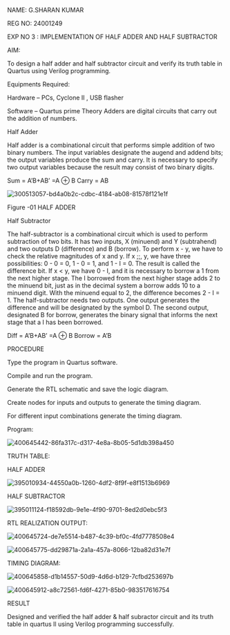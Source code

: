 NAME: G.SHARAN KUMAR

REG NO: 24001249

EXP NO 3 : IMPLEMENTATION OF HALF ADDER AND HALF SUBTRACTOR

AIM:

To design a half adder and half subtractor circuit and verify its truth table in Quartus using Verilog programming.

Equipments Required:

Hardware – PCs, Cyclone II , USB flasher

Software – Quartus prime Theory Adders are digital circuits that carry out the addition of numbers.

Half Adder

Half adder is a combinational circuit that performs simple addition of two binary numbers. The input variables designate the augend and addend bits; the output variables produce the sum and carry. It is necessary to specify two output variables because the result may consist of two binary digits.

Sum = A’B+AB’ =A ⊕ B Carry = AB

![300513057-bd4a0b2c-cdbc-4184-ab08-81578f121e1f](https://github.com/user-attachments/assets/a5762185-36fb-420b-9459-12b82d329147)


Figure -01 HALF ADDER

Half Subtractor

The half-subtractor is a combinational circuit which is used to perform subtraction of two bits. It has two inputs, X (minuend) and Y (subtrahend) and two outputs D (difference) and B (borrow). To perform x - y, we have to check the relative magnitudes of x and y. If x ;;, y, we have three possibilities: 0 - 0 = 0, 1 - 0 = 1, and 1 - I = 0. The result is called the difference bit. If x < y, we have 0 - I, and it is necessary to borrow a 1 from the next higher stage. The I borrowed from the next higher stage adds 2 to the minuend bit, just as in the decimal system a borrow adds 10 to a minuend digit. With the minuend equal to 2, the difference becomes 2 - I = 1. The half-subtractor needs two outputs. One output generates the difference and will be designated by the symbol D. The second output, designated B for borrow, generates the binary signal that informs the next stage that a I has been borrowed.

Diff = A’B+AB’ =A ⊕ B Borrow = A’B



PROCEDURE

Type the program in Quartus software.

Compile and run the program.

Generate the RTL schematic and save the logic diagram.

Create nodes for inputs and outputs to generate the timing diagram.

For different input combinations generate the timing diagram.

Program:

![400645442-86fa317c-d317-4e8a-8b05-5d1db398a450](https://github.com/user-attachments/assets/975e8842-e2ec-4c7b-8491-9d6d6e7a962f)

TRUTH TABLE:

HALF ADDER

![395010934-44550a0b-1260-4df2-8f9f-e8f1513b6969](https://github.com/user-attachments/assets/9dcf7550-65cf-4ede-8eb6-78b14a9beb0a)


HALF SUBTRACTOR

![395011124-f18592db-9e1e-4f90-9701-8ed2d0ebc5f3](https://github.com/user-attachments/assets/650996b1-d57e-4f75-a92b-4cd39fb55883)


RTL REALIZATION OUTPUT:

![400645724-de7e5514-b487-4c39-bf0c-4fd7778508e4](https://github.com/user-attachments/assets/d7555c37-f07e-47a8-b485-59a3c88ffedd)


![400645775-dd29871a-2a1a-457a-8066-12ba82d31e7f](https://github.com/user-attachments/assets/fec7751a-b050-4dec-9d3f-bae089c7419a)


TIMING DIAGRAM:

![400645858-d1b14557-50d9-4d6d-b129-7cfbd253697b](https://github.com/user-attachments/assets/03f6addc-a726-4d42-ba0b-00018c846e75)


![400645912-a8c72561-fd6f-4271-85b0-983517616754](https://github.com/user-attachments/assets/23be9751-3586-4293-8412-ea0238a029a0)


RESULT

Designed and verified the half adder & half subractor circuit and its truth table in quartus Il using Verilog programming successfully.

